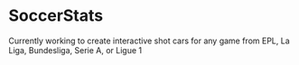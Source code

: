 # SoccerStats

Currently working to create interactive shot cars for any game from EPL, La Liga, Bundesliga, Serie A, or Ligue 1
